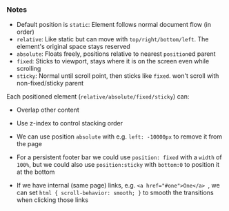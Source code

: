 ### Notes
- Default position is `static`: Element follows normal document flow (in order)
- `relative`: Like static but can move with `top/right/bottom/left`. The element's original space stays reserved
- `absolute`: Floats freely, positions relative to nearest `position`ed parent
- `fixed`: Sticks to viewport, stays where it is on the screen even while scrolling
- `sticky`: Normal until scroll point, then sticks like `fixed`. won't scroll with non-fixed/sticky parent

Each positioned element (`relative/absolute/fixed/sticky`) can:
- Overlap other content
- Use z-index to control stacking order


- We can use position `absolute` with e.g. `left: -10000px` to remove it from the page
- For a persistent footer bar we could use `position: fixed` with a `width` of `100%`, but we could also use `position:sticky` with `bottom:0` to position it at the bottom
- If we have internal (same page) links, e.g. `<a href="#one">One</a> `, we can set `html { scroll-behavior: smooth; }` to smooth the transitions when clicking those links